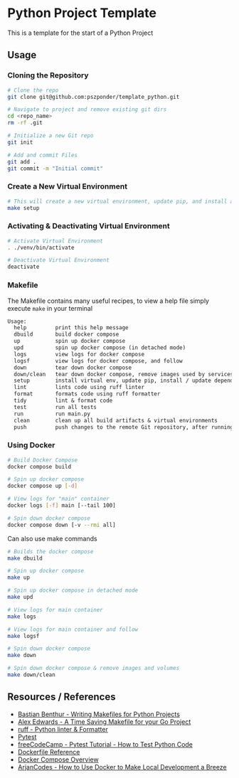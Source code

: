 # Python Project Template

This is a template for the start of a Python Project

## Usage

### Cloning the Repository

```bash
# Clone the repo
git clone git@github.com:pszponder/template_python.git

# Navigate to project and remove existing git dirs
cd <repo_name>
rm -rf .git

# Initialize a new Git repo
git init

# Add and commit Files
git add .
git commit -m "Initial commit"
```

### Create a New Virtual Environment

```bash
# This will create a new virtual environment, update pip, and install any dependencies from requirements.txt
make setup
```

### Activating & Deactivating Virtual Environment

```bash
# Activate Virtual Environment
. ./venv/bin/activate

# Deactivate Virtual Environment
deactivate
```

### Makefile

The Makefile contains many useful recipes, to view a help file simply execute `make` in your terminal

```txt
Usage:
  help         print this help message
  dbuild       build docker compose
  up           spin up docker compose
  upd          spin up docker compose (in detached mode)
  logs         view logs for docker compose
  logsf        view logs for docker compose, and follow
  down         tear down docker compose
  down/clean   tear down docker compose, remove images used by services, & remove named volumes
  setup        install virtual env, update pip, install / update dependencies
  lint         lints code using ruff linter
  format       formats code using ruff formatter
  tidy         lint & format code
  test         run all tests
  run          run main.py
  clean        clean up all build artifacts & virtual environments
  push         push changes to the remote Git repository, after running quality control checks
```

### Using Docker

```bash
# Build Docker Compose
docker compose build

# Spin up docker compose
docker compose up [-d]

# View logs for "main" container
docker logs [-f] main [--tail 100]

# Spin down docker compose
docker compose down [-v --rmi all]
```

Can also use make commands
```bash
# Builds the docker compose
make dbuild

# Spin up docker compose
make up

# Spin up docker compose in detached mode
make upd

# View logs for main container
make logs

# View logs for main container and follow
make logsf

# Spin down docker compose
make down

# Spin down docker compose & remove images and volumes
make down/clean
```

## Resources / References

- [Bastian Benthur - Writing Makefiles for Python Projects](https://venthur.de/2021-03-31-python-makefiles.html)
- [Alex Edwards - A Time Saving Makefile for your Go Project](https://www.alexedwards.net/blog/a-time-saving-makefile-for-your-go-projects)
- [ruff - Python linter & Formatter](https://github.com/astral-sh/ruff)
- [Pytest](https://docs.pytest.org/en)
- [freeCodeCamp - Pytest Tutorial - How to Test Python Code](https://www.youtube.com/watch?v=cHYq1MRoyI0)
- [Dockerfile Reference](https://docs.docker.com/engine/reference/builder/)
- [Docker Compose Overview](https://docs.docker.com/compose/)
- [ArjanCodes - How to Use Docker to Make Local Development a Breeze](https://www.youtube.com/watch?v=zkMRWDQV4Tg)